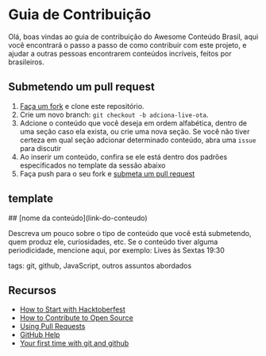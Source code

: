# Guia de Contribuição

Olá, boas vindas ao guia de contribuição do Awesome Conteúdo Brasil, aqui você encontrará o passo a passo de como contribuir com este projeto, e ajudar a outras pessoas encontrarem conteúdos incríveis, feitos por brasileiros.

## Submetendo um pull request

1. [Faça um fork](https://github.com/OtacilioN/awesome-conteudo-brasil/fork) e clone este repositório.
2. Crie um novo branch: `git checkout -b adciona-live-ota`.
3. Adcione o conteúdo que você deseja em ordem alfabética, dentro de uma seção caso ela exista, ou crie uma nova seção. Se você não tiver certeza em qual seção adcionar determinado conteúdo, abra uma `issue` para discutir
4. Ao inserir um conteúdo, confira se ele está dentro dos padrões especificados no template da sessão abaixo
5. Faça push para o seu fork e [submeta um pull request](https://github.com/OtacilioN/awesome-conteudo-brasil/compare)

## template

\## \[nome da conteúdo\]\(link-do-conteudo)

Descreva um pouco sobre o tipo de conteúdo que você está submetendo, quem produz ele, curiosidades, etc. Se o conteúdo tiver alguma periodicidade, mencione aqui, por exemplo: Lives às Sextas 19:30

tags: git, github, JavaScript, outros assuntos abordados

## Recursos

- [How to Start with Hacktoberfest](https://www.youtube.com/watch?v=4RvIFvmZA3o)
- [How to Contribute to Open Source](https://opensource.guide/how-to-contribute/)
- [Using Pull Requests](https://help.github.com/articles/about-pull-requests/)
- [GitHub Help](https://help.github.com)
- [Your first time with git and github](https://kbroman.org/github_tutorial/pages/first_time.html)
